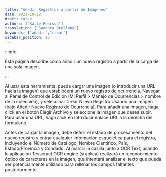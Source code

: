 ```yaml
---
title: "Añadir Registros a partir de Imágenes"
date: 2021-10-22
draft: false
authors: ["Katie Pearson"]
translation: ["Samanta Orellana"]
keywords: ["añadir","crear"]
sidebar_position: 13
---
```


:::info

Esta página describe cómo añadir un nuevo registro a partir de la carga de una sola imagen.

:::

Al usar esta herramienta, puede cargar una imagen (o introducir una URL hacia la imagen) que establecerá un nuevo registro de ocurrencia. Navegar al Panel de Control de Edición (Mi Perfil > Manejo de Ocurrencias > nombre de la colección), y seleccinar Crear Nuevo Registro Usando una Imagen (bajo Añadir Nuevo Registro de Ocurrencia). Para añadir una imagen, haga click en el botón Elegir Archivo y seleccione la imagen que desea subir. Para usar una URL, haga click en Introducir enlace URL a la derecha del formulario.

Antes de cargar la imagen, debe definir el estado de procesamiento del nuevo registro y entrar cualquier información esquelética para el registro, incluyendo el Número de Catálogo, Nombre Científico, País, Estado/Provincia y Condado. Al marcar la casilla junto a OCR Text, usando la aplicación Tesseract OCR engine (si aplica) realizará un reconocimiento óptico de caracteres en la imagen, que intentará analizar el texto que pueda ser potencialmente utilizado para rellenar los campos faltantes posteriormente.
